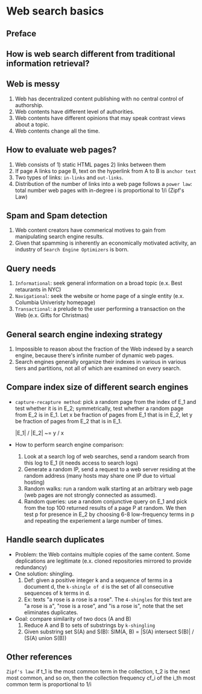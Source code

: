 # Web search basics
## Preface

How is web search different from traditional information retrieval?
----------------------------------------------------------------------
## Web is messy

1. Web has decentralized content publishing with no central control of authorship.
2. Web contents have different level of authorities.
3. Web contents have different opinions that may speak contrast views about a topic.
4. Web contents change all the time.

How to evaluate web pages?
----------------------------------------------------------------------
1. Web consists of 1) static HTML pages 2) links between them
2. If page A links to page B, text on the hyperlink from A to B is `anchor text`
3. Two types of links: `in-links` and `out-links`.
4. Distribution of the number of links into a web page follows a `power law`: total number web pages with in-degree i is proportional to 1/i (Zipf's Law)

Spam and Spam detection
----------------------------------------------------------------------
1. Web content creators have commerical motives to gain from manipulating search engine results.
2. Given that spamming is inherently an economically motivated activity, an industry of `Search Engine Optimizers` is born.

Query needs
----------------------------------------------------------------------
1. `Informational`: seek general information on a broad topic (e.x. Best retaurants in NYC)
2. `Navigational`: seek the website or home page of a single entity (e.x. Columbia Univeristy homepage)
3. `Transactional`: a prelude to the user performing a transaction on the Web (e.x. Gifts for Christmas)

General search engine indexing strategy
----------------------------------------------------------------------
1. Impossible to reason about the fraction of the Web indexed by a search engine, because there's infinite number of dynamic web pages.
2. Search engines generally organize their indexes in various in various tiers and partitions, not all of which are examined on every search.

## Compare index size of different search engines
  * `capture-recapture method`: pick a random page from the index of E_1 and test whether it is in E_2; symmetrically, test whether a random page from E_2 is in E_1. Let x be fraction of pages from E_1 that is in E_2, let y be fraction of pages from E_2 that is in E_1.

      |E_1| / |E_2| ~= y / x

  * How to perform search engine comparison:
    1. Look at a search log of web searches, send a random search from this log to E_1 (it needs access to search logs)
    2. Generate a random IP, send a request to a web server residing at the random address (many hosts may share one IP due to virtual hosting)
    3. Random walks: run a random walk starting at an arbitrary web page (web pages are not strongly connected as assumed).
    4. Random queries: use a random conjunctive query on E_1 and pick from the top 100 returned results of a page P at random. We then test p for presence in E_2 by choosing 6-8 low-frequency terms in p and repeating the experiement a large number of times.

## Handle search duplicates
  * Problem: the Web contains multiple copies of the same content. Some deplications are legitimate (e.x. cloned repositories mirrored to provide redundancy)
  * One solution: shingling.
      1. Def: given a positive integer k and a sequence of terms in a document d, the `k-shingle of d` is the set of all consecutive sequences of k terms in d.
      2. Ex: texts "a rose is a rose is a rose". The `4-shingles` for this text are "a rose is a", "rose is a rose", and "is a rose is", note that the set eliminates duplicates.
  * Goal: compare similarity of two docs (A and B)
      1. Reduce A and B to sets of substrings by `k-shingling`
      2. Given substring set S(A) and S(B):
            SIM(A, B) = |S(A) intersect S(B)| / (S(A) union S(B))

Other references
----------------------------------------------------------------------

`Zipf's law`: if t_1 is the most common term in the collection, t_2 is the next most common, and so on, then the collection frequency cf_i of the i_th most common term is proportional to 1/i
